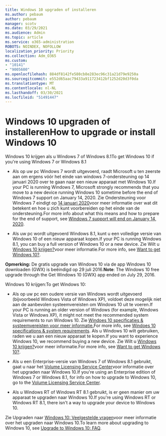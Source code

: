 ```yaml
---
title: Windows 10 upgraden of installeren
ms.author: pebaum
author: pebaum
manager: scotv
ms.date: 03/29/2021
ms.audience: Admin
ms.topic: article
ms.service: o365-administration
ROBOTS: NOINDEX, NOFOLLOW
localization_priority: Priority
ms.collection: Adm_O365
ms.custom:
- "10141"
- "9005600"
ms.openlocfilehash: 884df8142fe580cb8e283ec96c31a21d79e9250a
ms.sourcegitcommit: e552d65aac79433a911723412bf1252d20d3f0da
ms.translationtype: MT
ms.contentlocale: nl-NL
ms.lasthandoff: 03/30/2021
ms.locfileid: "51491447"
---
```

# <a name="how-to-upgrade-or-install-windows-10"></a><span data-ttu-id="55f19-102">Windows 10 upgraden of installeren</span><span class="sxs-lookup"><span data-stu-id="55f19-102">How to upgrade or install Windows 10</span></span>

<span data-ttu-id="55f19-103">Windows 10 krijgen als u Windows 7 of Windows 8.1</span><span class="sxs-lookup"><span data-stu-id="55f19-103">To get Windows 10 if you're using Windows 7 or Windows 8.1</span></span>

- <span data-ttu-id="55f19-104">Als op uw pc Windows 7 wordt uitgevoerd, raadt Microsoft u ten zeerste aan om ergens vóór het einde van windows 7-ondersteuning op 14 januari 2020 over te gaan naar een nieuw apparaat met Windows 10.</span><span class="sxs-lookup"><span data-stu-id="55f19-104">If your PC is running Windows 7, Microsoft strongly recommends that you move to a new device running Windows 10 sometime before the end of Windows 7 support on January 14, 2020.</span></span> <span data-ttu-id="55f19-105">Zie Ondersteuning voor Windows 7 eindigt op [14 januari 2020](https://support.microsoft.com/help/4057281/)voor meer informatie over wat dit betekent en hoe u zich kunt voorbereiden op het einde van de ondersteuning.</span><span class="sxs-lookup"><span data-stu-id="55f19-105">For more info about what this means and how to prepare for the end of support, see [Windows 7 support will end on January 14, 2020](https://support.microsoft.com/help/4057281/).</span></span>

- <span data-ttu-id="55f19-106">Als uw pc wordt uitgevoerd Windows 8.1, kunt u een volledige versie van Windows 10 of een nieuw apparaat kopen.</span><span class="sxs-lookup"><span data-stu-id="55f19-106">If your PC is running Windows 8.1, you can buy a full version of Windows 10 or a new device.</span></span> <span data-ttu-id="55f19-107">Zie Wilt u [Windows 10 krijgen?](https://www.microsoft.com/windows/get-windows-10)voor meer informatie.</span><span class="sxs-lookup"><span data-stu-id="55f19-107">For more info, see [Want to get Windows 10?](https://www.microsoft.com/windows/get-windows-10).</span></span>

<span data-ttu-id="55f19-108">**Opmerking:** De gratis upgrade van Windows 10 via de app Windows 10 downloaden (GWX) is beëindigd op 29 juli 2016.</span><span class="sxs-lookup"><span data-stu-id="55f19-108">**Note**: The Windows 10 free upgrade through the Get Windows 10 (GWX) app ended on July 29, 2016.</span></span>

<span data-ttu-id="55f19-109">Windows 10 krijgen:</span><span class="sxs-lookup"><span data-stu-id="55f19-109">To get Windows 10:</span></span> 

- <span data-ttu-id="55f19-110">Als op uw pc een oudere versie van Windows wordt uitgevoerd (bijvoorbeeld Windows Vista of Windows XP), voldoet deze mogelijk niet aan de aanbevolen systeemvereisten om Windows 10 uit te voeren.</span><span class="sxs-lookup"><span data-stu-id="55f19-110">If your PC is running an older version of Windows (for example, Windows Vista or Windows XP), it might not meet the recommended system requirements to run Windows 10.</span></span> <span data-ttu-id="55f19-111">Zie [Windoes 10 specificaties & systeemvereisten voor meer informatie.](https://www.microsoft.com/windows/windows-10-specifications)</span><span class="sxs-lookup"><span data-stu-id="55f19-111">For more info, see [Windoes 10 specifications & system requirements](https://www.microsoft.com/windows/windows-10-specifications).</span></span> <span data-ttu-id="55f19-112">Als u Windows 10 wilt gebruiken, raden we u aan een nieuw apparaat te kopen.</span><span class="sxs-lookup"><span data-stu-id="55f19-112">If you want to experience Windows 10, we recommend buying a new device.</span></span> <span data-ttu-id="55f19-113">Zie Wilt u [Windows 10 krijgen?](https://www.microsoft.com/windows/get-windows-10)voor meer informatie.</span><span class="sxs-lookup"><span data-stu-id="55f19-113">For more info, see [Want to get Windows 10?](https://www.microsoft.com/windows/get-windows-10).</span></span>

- <span data-ttu-id="55f19-114">Als u een Enterprise-versie van Windows 7 of Windows 8.1 gebruikt, gaat u naar het [Volume Licensing Service Center](https://www.microsoft.com/licensing/servicecenter/default.aspx)voor informatie over het upgraden naar Windows 10.</span><span class="sxs-lookup"><span data-stu-id="55f19-114">If you're using an Enterprise edition of Windows 7 or Windows 8.1, for info on how to upgrade to Windows 10, go to the [Volume Licensing Service Center](https://www.microsoft.com/licensing/servicecenter/default.aspx).</span></span>

- <span data-ttu-id="55f19-115">Als u Windows RT of Windows RT 8.1 gebruikt, is er geen manier om uw apparaat te upgraden naar Windows 10.</span><span class="sxs-lookup"><span data-stu-id="55f19-115">If you're using Windows RT or Windows RT 8.1, there isn't a way to upgrade your device to Windows 10.</span></span>

<span data-ttu-id="55f19-116">Zie Upgraden naar [Windows 10: Veelgestelde vragen](https://support.microsoft.com/windows/upgrade-to-windows-10-faq-cce52341-7943-594e-72ce-e1cf00382445)voor meer informatie over het upgraden naar Windows 10.</span><span class="sxs-lookup"><span data-stu-id="55f19-116">To learn more about upgrading to Windows 10, see [Upgrade to Windows 10: FAQ](https://support.microsoft.com/windows/upgrade-to-windows-10-faq-cce52341-7943-594e-72ce-e1cf00382445).</span></span>

